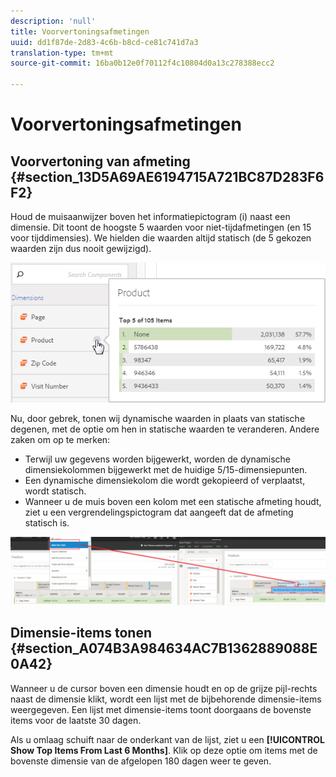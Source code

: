 ```yaml
---
description: 'null'
title: Voorvertoningsafmetingen
uuid: dd1f87de-2d83-4c6b-b8cd-ce81c741d7a3
translation-type: tm+mt
source-git-commit: 16ba0b12e0f70112f4c10804d0a13c278388ecc2

---
```



# Voorvertoningsafmetingen

## Voorvertoning van afmeting {#section_13D5A69AE6194715A721BC87D283F6F2}

Houd de muisaanwijzer boven het informatiepictogram (i) naast een dimensie. Dit toont de hoogste 5 waarden voor niet-tijdafmetingen (en 15 voor tijddimensies). We hielden die waarden altijd statisch (de 5 gekozen waarden zijn dus nooit gewijzigd).

![](assets/dimension-preview.png)

Nu, door gebrek, tonen wij dynamische waarden in plaats van statische degenen, met de optie om hen in statische waarden te veranderen. Andere zaken om op te merken:

* Terwijl uw gegevens worden bijgewerkt, worden de dynamische dimensiekolommen bijgewerkt met de huidige 5/15-dimensiepunten.
* Een dynamische dimensiekolom die wordt gekopieerd of verplaatst, wordt statisch.
* Wanneer u de muis boven een kolom met een statische afmeting houdt, ziet u een vergrendelingspictogram dat aangeeft dat de afmeting statisch is.

![](assets/dimension_static.png)

## Dimensie-items tonen {#section_A074B3A984634AC7B1362889088E0A42}

Wanneer u de cursor boven een dimensie houdt en op de grijze pijl-rechts naast de dimensie klikt, wordt een lijst met de bijbehorende dimensie-items weergegeven. Een lijst met dimensie-items toont doorgaans de bovenste items voor de laatste 30 dagen.

Als u omlaag schuift naar de onderkant van de lijst, ziet u een **[!UICONTROL Show Top Items From Last 6 Months]**. Klik op deze optie om items met de bovenste dimensie van de afgelopen 180 dagen weer te geven.
